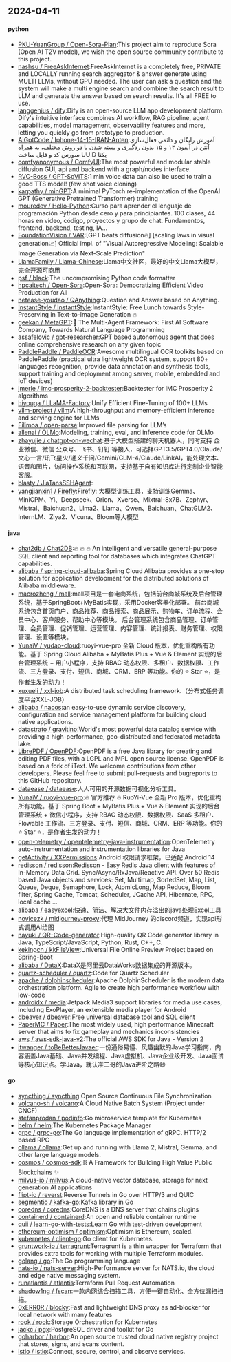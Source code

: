 ## 2024-04-11

#### python
* [PKU-YuanGroup / Open-Sora-Plan](https://github.com/PKU-YuanGroup/Open-Sora-Plan):This project aim to reproduce Sora (Open AI T2V model), we wish the open source community contribute to this project.
* [nashsu / FreeAskInternet](https://github.com/nashsu/FreeAskInternet):FreeAskInternet is a completely free, PRIVATE and LOCALLY running search aggregator & answer generate using MULTI LLMs, without GPU needed. The user can ask a question and the system will make a multi engine search and combine the search result to LLM and generate the answer based on search results. It's all FREE to use.
* [langgenius / dify](https://github.com/langgenius/dify):Dify is an open-source LLM app development platform. Dify's intuitive interface combines AI workflow, RAG pipeline, agent capabilities, model management, observability features and more, letting you quickly go from prototype to production.
* [AiGptCode / Iphone-14-15-IRAN-Anten](https://github.com/AiGptCode/Iphone-14-15-IRAN-Anten):آموزش رایگان و دائمی فعال‌سازی آنتن در آیفون ۱۴ و ۱۵ بدون ردگیری و بسته شدن با دو روش مختلف، به همراه سورس کد و فایل ساخت UUID یکتا
* [comfyanonymous / ComfyUI](https://github.com/comfyanonymous/ComfyUI):The most powerful and modular stable diffusion GUI, api and backend with a graph/nodes interface.
* [RVC-Boss / GPT-SoVITS](https://github.com/RVC-Boss/GPT-SoVITS):1 min voice data can also be used to train a good TTS model! (few shot voice cloning)
* [karpathy / minGPT](https://github.com/karpathy/minGPT):A minimal PyTorch re-implementation of the OpenAI GPT (Generative Pretrained Transformer) training
* [mouredev / Hello-Python](https://github.com/mouredev/Hello-Python):Curso para aprender el lenguaje de programación Python desde cero y para principiantes. 100 clases, 44 horas en vídeo, código, proyectos y grupo de chat. Fundamentos, frontend, backend, testing, IA...
* [FoundationVision / VAR](https://github.com/FoundationVision/VAR):[GPT beats diffusion🔥] [scaling laws in visual generation📈] Official impl. of "Visual Autoregressive Modeling: Scalable Image Generation via Next-Scale Prediction"
* [LlamaFamily / Llama-Chinese](https://github.com/LlamaFamily/Llama-Chinese):Llama中文社区，最好的中文Llama大模型，完全开源可商用
* [psf / black](https://github.com/psf/black):The uncompromising Python code formatter
* [hpcaitech / Open-Sora](https://github.com/hpcaitech/Open-Sora):Open-Sora: Democratizing Efficient Video Production for All
* [netease-youdao / QAnything](https://github.com/netease-youdao/QAnything):Question and Answer based on Anything.
* [InstantStyle / InstantStyle](https://github.com/InstantStyle/InstantStyle):InstantStyle: Free Lunch towards Style-Preserving in Text-to-Image Generation 🔥
* [geekan / MetaGPT](https://github.com/geekan/MetaGPT):🌟 The Multi-Agent Framework: First AI Software Company, Towards Natural Language Programming
* [assafelovic / gpt-researcher](https://github.com/assafelovic/gpt-researcher):GPT based autonomous agent that does online comprehensive research on any given topic
* [PaddlePaddle / PaddleOCR](https://github.com/PaddlePaddle/PaddleOCR):Awesome multilingual OCR toolkits based on PaddlePaddle (practical ultra lightweight OCR system, support 80+ languages recognition, provide data annotation and synthesis tools, support training and deployment among server, mobile, embedded and IoT devices)
* [jmerle / imc-prosperity-2-backtester](https://github.com/jmerle/imc-prosperity-2-backtester):Backtester for IMC Prosperity 2 algorithms
* [hiyouga / LLaMA-Factory](https://github.com/hiyouga/LLaMA-Factory):Unify Efficient Fine-Tuning of 100+ LLMs
* [vllm-project / vllm](https://github.com/vllm-project/vllm):A high-throughput and memory-efficient inference and serving engine for LLMs
* [Filimoa / open-parse](https://github.com/Filimoa/open-parse):Improved file parsing for LLM’s
* [allenai / OLMo](https://github.com/allenai/OLMo):Modeling, training, eval, and inference code for OLMo
* [zhayujie / chatgpt-on-wechat](https://github.com/zhayujie/chatgpt-on-wechat):基于大模型搭建的聊天机器人，同时支持 企业微信、微信 公众号、飞书、钉钉 等接入，可选择GPT3.5/GPT4.0/Claude/文心一言/讯飞星火/通义千问/Gemini/GLM-4/Claude/LinkAI，能处理文本、语音和图片，访问操作系统和互联网，支持基于自有知识库进行定制企业智能客服。
* [blasty / JiaTansSSHAgent](https://github.com/blasty/JiaTansSSHAgent):
* [yangjianxin1 / Firefly](https://github.com/yangjianxin1/Firefly):Firefly: 大模型训练工具，支持训练Gemma、MiniCPM、Yi、Deepseek、Orion、Xverse、Mixtral-8x7B、Zephyr、Mistral、Baichuan2、Llma2、Llama、Qwen、Baichuan、ChatGLM2、InternLM、Ziya2、Vicuna、Bloom等大模型

#### java
* [chat2db / Chat2DB](https://github.com/chat2db/Chat2DB):🔥 🔥 🔥 An intelligent and versatile general-purpose SQL client and reporting tool for databases which integrates ChatGPT capabilities.
* [alibaba / spring-cloud-alibaba](https://github.com/alibaba/spring-cloud-alibaba):Spring Cloud Alibaba provides a one-stop solution for application development for the distributed solutions of Alibaba middleware.
* [macrozheng / mall](https://github.com/macrozheng/mall):mall项目是一套电商系统，包括前台商城系统及后台管理系统，基于SpringBoot+MyBatis实现，采用Docker容器化部署。 前台商城系统包含首页门户、商品推荐、商品搜索、商品展示、购物车、订单流程、会员中心、客户服务、帮助中心等模块。 后台管理系统包含商品管理、订单管理、会员管理、促销管理、运营管理、内容管理、统计报表、财务管理、权限管理、设置等模块。
* [YunaiV / yudao-cloud](https://github.com/YunaiV/yudao-cloud):ruoyi-vue-pro 全新 Cloud 版本，优化重构所有功能。基于 Spring Cloud Alibaba + MyBatis Plus + Vue & Element 实现的后台管理系统 + 用户小程序，支持 RBAC 动态权限、多租户、数据权限、工作流、三方登录、支付、短信、商城、CRM、ERP 等功能。你的 ⭐️ Star ⭐️，是作者生发的动力！
* [xuxueli / xxl-job](https://github.com/xuxueli/xxl-job):A distributed task scheduling framework.（分布式任务调度平台XXL-JOB）
* [alibaba / nacos](https://github.com/alibaba/nacos):an easy-to-use dynamic service discovery, configuration and service management platform for building cloud native applications.
* [datastrato / gravitino](https://github.com/datastrato/gravitino):World's most powerful data catalog service with providing a high-performance, geo-distributed and federated metadata lake.
* [LibrePDF / OpenPDF](https://github.com/LibrePDF/OpenPDF):OpenPDF is a free Java library for creating and editing PDF files, with a LGPL and MPL open source license. OpenPDF is based on a fork of iText. We welcome contributions from other developers. Please feel free to submit pull-requests and bugreports to this GitHub repository.
* [dataease / dataease](https://github.com/dataease/dataease):人人可用的开源数据可视化分析工具。
* [YunaiV / ruoyi-vue-pro](https://github.com/YunaiV/ruoyi-vue-pro):🔥 官方推荐 🔥 RuoYi-Vue 全新 Pro 版本，优化重构所有功能。基于 Spring Boot + MyBatis Plus + Vue & Element 实现的后台管理系统 + 微信小程序，支持 RBAC 动态权限、数据权限、SaaS 多租户、Flowable 工作流、三方登录、支付、短信、商城、CRM、ERP 等功能。你的 ⭐️ Star ⭐️，是作者生发的动力！
* [open-telemetry / opentelemetry-java-instrumentation](https://github.com/open-telemetry/opentelemetry-java-instrumentation):OpenTelemetry auto-instrumentation and instrumentation libraries for Java
* [getActivity / XXPermissions](https://github.com/getActivity/XXPermissions):Android 权限请求框架，已适配 Android 14
* [redisson / redisson](https://github.com/redisson/redisson):Redisson - Easy Redis Java client with features of In-Memory Data Grid. Sync/Async/RxJava/Reactive API. Over 50 Redis based Java objects and services: Set, Multimap, SortedSet, Map, List, Queue, Deque, Semaphore, Lock, AtomicLong, Map Reduce, Bloom filter, Spring Cache, Tomcat, Scheduler, JCache API, Hibernate, RPC, local cache ...
* [alibaba / easyexcel](https://github.com/alibaba/easyexcel):快速、简洁、解决大文件内存溢出的java处理Excel工具
* [novicezk / midjourney-proxy](https://github.com/novicezk/midjourney-proxy):代理 MidJourney 的discord频道，实现api形式调用AI绘图
* [nayuki / QR-Code-generator](https://github.com/nayuki/QR-Code-generator):High-quality QR Code generator library in Java, TypeScript/JavaScript, Python, Rust, C++, C.
* [kekingcn / kkFileView](https://github.com/kekingcn/kkFileView):Universal File Online Preview Project based on Spring-Boot
* [alibaba / DataX](https://github.com/alibaba/DataX):DataX是阿里云DataWorks数据集成的开源版本。
* [quartz-scheduler / quartz](https://github.com/quartz-scheduler/quartz):Code for Quartz Scheduler
* [apache / dolphinscheduler](https://github.com/apache/dolphinscheduler):Apache DolphinScheduler is the modern data orchestration platform. Agile to create high performance workflow with low-code
* [androidx / media](https://github.com/androidx/media):Jetpack Media3 support libraries for media use cases, including ExoPlayer, an extensible media player for Android
* [dbeaver / dbeaver](https://github.com/dbeaver/dbeaver):Free universal database tool and SQL client
* [PaperMC / Paper](https://github.com/PaperMC/Paper):The most widely used, high performance Minecraft server that aims to fix gameplay and mechanics inconsistencies
* [aws / aws-sdk-java-v2](https://github.com/aws/aws-sdk-java-v2):The official AWS SDK for Java - Version 2
* [itwanger / toBeBetterJavaer](https://github.com/itwanger/toBeBetterJavaer):一份通俗易懂、风趣幽默的Java学习指南，内容涵盖Java基础、Java并发编程、Java虚拟机、Java企业级开发、Java面试等核心知识点。学Java，就认准二哥的Java进阶之路😄

#### go
* [syncthing / syncthing](https://github.com/syncthing/syncthing):Open Source Continuous File Synchronization
* [volcano-sh / volcano](https://github.com/volcano-sh/volcano):A Cloud Native Batch System (Project under CNCF)
* [stefanprodan / podinfo](https://github.com/stefanprodan/podinfo):Go microservice template for Kubernetes
* [helm / helm](https://github.com/helm/helm):The Kubernetes Package Manager
* [grpc / grpc-go](https://github.com/grpc/grpc-go):The Go language implementation of gRPC. HTTP/2 based RPC
* [ollama / ollama](https://github.com/ollama/ollama):Get up and running with Llama 2, Mistral, Gemma, and other large language models.
* [cosmos / cosmos-sdk](https://github.com/cosmos/cosmos-sdk):⛓️ A Framework for Building High Value Public Blockchains ✨
* [milvus-io / milvus](https://github.com/milvus-io/milvus):A cloud-native vector database, storage for next generation AI applications
* [flipt-io / reverst](https://github.com/flipt-io/reverst):Reverse Tunnels in Go over HTTP/3 and QUIC
* [segmentio / kafka-go](https://github.com/segmentio/kafka-go):Kafka library in Go
* [coredns / coredns](https://github.com/coredns/coredns):CoreDNS is a DNS server that chains plugins
* [containerd / containerd](https://github.com/containerd/containerd):An open and reliable container runtime
* [quii / learn-go-with-tests](https://github.com/quii/learn-go-with-tests):Learn Go with test-driven development
* [ethereum-optimism / optimism](https://github.com/ethereum-optimism/optimism):Optimism is Ethereum, scaled.
* [kubernetes / client-go](https://github.com/kubernetes/client-go):Go client for Kubernetes.
* [gruntwork-io / terragrunt](https://github.com/gruntwork-io/terragrunt):Terragrunt is a thin wrapper for Terraform that provides extra tools for working with multiple Terraform modules.
* [golang / go](https://github.com/golang/go):The Go programming language
* [nats-io / nats-server](https://github.com/nats-io/nats-server):High-Performance server for NATS.io, the cloud and edge native messaging system.
* [runatlantis / atlantis](https://github.com/runatlantis/atlantis):Terraform Pull Request Automation
* [shadow1ng / fscan](https://github.com/shadow1ng/fscan):一款内网综合扫描工具，方便一键自动化、全方位漏扫扫描。
* [0xERR0R / blocky](https://github.com/0xERR0R/blocky):Fast and lightweight DNS proxy as ad-blocker for local network with many features
* [rook / rook](https://github.com/rook/rook):Storage Orchestration for Kubernetes
* [jackc / pgx](https://github.com/jackc/pgx):PostgreSQL driver and toolkit for Go
* [goharbor / harbor](https://github.com/goharbor/harbor):An open source trusted cloud native registry project that stores, signs, and scans content.
* [istio / istio](https://github.com/istio/istio):Connect, secure, control, and observe services.

